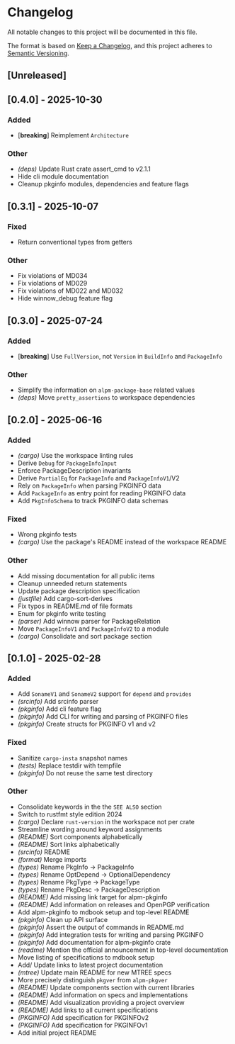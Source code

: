 # Changelog

All notable changes to this project will be documented in this file.

The format is based on [Keep a Changelog](https://keepachangelog.com/en/1.0.0/),
and this project adheres to [Semantic Versioning](https://semver.org/spec/v2.0.0.html).

## [Unreleased]

## [0.4.0] - 2025-10-30

### Added

- [**breaking**] Reimplement `Architecture`

### Other

- *(deps)* Update Rust crate assert_cmd to v2.1.1
- Hide cli module documentation
- Cleanup pkginfo modules, dependencies and feature flags

## [0.3.1] - 2025-10-07

### Fixed

- Return conventional types from getters

### Other

- Fix violations of MD034
- Fix violations of MD029
- Fix violations of MD022 and MD032
- Hide winnow_debug feature flag

## [0.3.0] - 2025-07-24

### Added

- [**breaking**] Use `FullVersion`, not `Version` in `BuildInfo` and `PackageInfo`

### Other

- Simplify the information on `alpm-package-base` related values
- *(deps)* Move `pretty_assertions` to workspace dependencies

## [0.2.0] - 2025-06-16

### Added

- *(cargo)* Use the workspace linting rules
- Derive `Debug` for `PackageInfoInput`
- Enforce PackageDescription invariants
- Derive `PartialEq` for `PackageInfo` and `PackageInfoV1`/V2
- Rely on `PackageInfo` when parsing PKGINFO data
- Add `PackageInfo` as entry point for reading PKGINFO data
- Add `PkgInfoSchema` to track PKGINFO data schemas

### Fixed

- Wrong pkginfo tests
- *(cargo)* Use the package's README instead of the workspace README

### Other

- Add missing documentation for all public items
- Cleanup unneeded return statements
- Update package description specification
- *(justfile)* Add cargo-sort-derives
- Fix typos in README.md of file formats
- Enum for pkginfo write testing
- *(parser)* Add winnow parser for PackageRelation
- Move `PackageInfoV1` and `PackageInfoV2` to a module
- *(cargo)* Consolidate and sort package section

## [0.1.0] - 2025-02-28

### Added

- Add `SonameV1` and `SonameV2` support for `depend` and `provides`
- *(srcinfo)* Add srcinfo parser
- *(pkginfo)* Add cli feature flag
- *(pkginfo)* Add CLI for writing and parsing of PKGINFO files
- *(pkginfo)* Create structs for PKGINFO v1 and v2

### Fixed

- Sanitize `cargo-insta` snapshot names
- *(tests)* Replace testdir with tempfile
- *(pkginfo)* Do not reuse the same test directory

### Other

- Consolidate keywords in the the `SEE ALSO` section
- Switch to rustfmt style edition 2024
- *(cargo)* Declare `rust-version` in the workspace not per crate
- Streamline wording around keyword assignments
- *(README)* Sort components alphabetically
- *(README)* Sort links alphabetically
- *(srcinfo)* README
- *(format)* Merge imports
- *(types)* Rename PkgInfo -> PackageInfo
- *(types)* Rename OptDepend -> OptionalDependency
- *(types)* Rename PkgType -> PackageType
- *(types)* Rename PkgDesc -> PackageDescription
- *(README)* Add missing link target for alpm-pkginfo
- *(README)* Add information on releases and OpenPGP verification
- Add alpm-pkginfo to mdbook setup and top-level README
- *(pkginfo)* Clean up API surface
- *(pkginfo)* Assert the output of commands in README.md
- *(pkginfo)* Add integration tests for writing and parsing PKGINFO
- *(pkginfo)* Add documentation for alpm-pkginfo crate
- *(readme)* Mention the official announcement in top-level documentation
- Move listing of specifications to mdbook setup
- Add/ Update links to latest project documentation
- *(mtree)* Update main README for new MTREE specs
- More precisely distinguish `pkgver` from `alpm-pkgver`
- *(README)* Update components section with current libraries
- *(README)* Add information on specs and implementations
- *(README)* Add visualization providing a project overview
- *(README)* Add links to all current specifications
- *(PKGINFO)* Add specification for PKGINFOv2
- *(PKGINFO)* Add specification for PKGINFOv1
- Add initial project README
